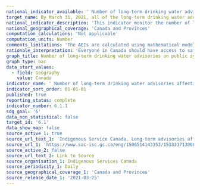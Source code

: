 ```yaml
---
national_indicator_available: ' Number of long-term drinking water advisories affecting First Nations drinking water systems'
target_name: By March 31, 2021, all of the long-term drinking water advisories on public systems on reserve are to be resolved
national_indicator_description: 'This indicator monitor the number of long-term drinking water advisories on public systems on First Nations communities.'
national_geographical_coverage: 'Canada and Provinces'
computation_calculations: 'Not applicable'
computation_units: Number
comments_limitations: 'The AEIs are calculated using mathematical models or formulas that integrate information on soil, climate and landscape, mainly derived from the Soil Landscapes of Canada (Soil Landscapes of Canada Working Group, 2007), with information on crops, land use, land management and livestock from the Census of Agriculture and other custom data sets from provincial agencies, private sector, and remote sensing. Results are generalized to provide a snapshot of an environmental condition on the landscape at a given time. The calculations and models for each indicator differ considerably, but all mathematical models and formulas have been adapted or developed from solid scientific knowledge and understanding of the interactions between various aspects of agricultural practices and the environment.'
rationale_interpretation: 'Everyone in Canada should have access to safe, clean drinking water. The Government of Canada is working with First Nations communities to: improve water infrastructure on reserves; end long-term drinking water advisories on public systems on reserves; prevent short-term advisories from becoming long-term.'
graph_title: Number of long-term drinking water advisories on public systems on reserve
graph_type: bar
data_start_values:
  - field: Geography
    value: Canada
indicator_name: ' Number of long-term drinking water advisories affecting First Nations drinking water systems'
indicator_sort_order: 01-01-01
published: true
reporting_status: complete
indicator_number: 6.1.1
sdg_goal: '6'
data_non_statistical: false
target_id: '6.1'
data_show_map: false
source_active_1: true
source_url_text_1: 'Indigenous Service Canada. Long-term advisories affecting water systems'
source_url_1: 'https://www.sac-isc.gc.ca/eng/1506514143353/1533317130660'
source_active_2: false
source_url_text_2: Link to Source
source_organisation_1: Indigenous Services Canada
source_periodicity_1: Daily
source_geographical_coverage_1: 'Canada and Provinces'
source_release_date_1: '2021-03-25'
---
```


